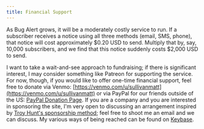 ```yaml
---
title: Financial Support
---
```


As Bug Alert grows, it will be a moderately costly service to run. If a subscriber receives a notice using all three methods (email, SMS, phone), that notice will cost approximately $0.20 USD to send. Multiply that by, say, 10,000 subscribers, and we find that this notice suddenly costs $2,000 USD to send.

I want to take a wait-and-see approach to fundraising; if there is significant interest, I may consider something like Patreon for supporting the service. For now, though, if you would like to offer one-time financial support, feel free to donate via Venmo: [https://venmo.com/u/sullivanmatt](https://venmo.com/u/sullivanmatt) or via PayPal for our friends outside of the US: [PayPal Donation Page](https://www.paypal.com/donate/?hosted_button_id=7T5HKGZKAW448). If you are a company and you are interested in sponsoring the site, I'm very open to discussing an arrangement inspired by [Troy Hunt's sponsorship method](https://www.troyhunt.com/sponsorship/); feel free to shoot me an email and we can discuss. My various ways of being reached can be found on [Keybase](https://keybase.io/matthewsullivan).
